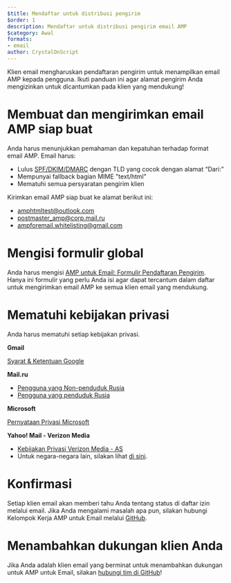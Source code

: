 ```yaml
---
$title: Mendaftar untuk distribusi pengirim
$order: 1
description: Mendaftar untuk distribusi pengirim email AMP
$category: Awal
formats:
- email
author: CrystalOnScript
---
```


Klien email mengharuskan pendaftaran pengirim untuk menampilkan email AMP kepada pengguna. Ikuti panduan ini agar alamat pengirim Anda mengizinkan untuk dicantumkan pada klien yang mendukung!

# Membuat dan mengirimkan email AMP siap buat

Anda harus menunjukkan pemahaman dan kepatuhan terhadap format email AMP. Email harus:

- Lulus [SPF/DKIM/DMARC](https://support.google.com/a/answer/33786?hl=en) dengan TLD yang cocok dengan alamat “Dari:”
- Mempunyai fallback bagian MIME "text/html"
- Mematuhi semua persyaratan pengirim klien

Kirimkan email AMP siap buat ke alamat berikut ini:

- amphtmltest@outlook.com
- postmaster_amp@corp.mail.ru
- ampforemail.whitelisting@gmail.com

# Mengisi formulir global

Anda harus mengisi [AMP untuk Email: Formulir Pendaftaran Pengirim](https://docs.google.com/forms/d/e/1FAIpQLSdso95e7UDLk_R-bnpzsAmuUMDQEMUgTErcfGGItBDkghHU2A/viewform?gxids=7628). Hanya ini formulir yang perlu Anda isi agar dapat tercantum dalam daftar untuk mengirimkan email AMP ke semua klien email yang mendukung.

# Mematuhi kebijakan privasi

Anda harus mematuhi setiap kebijakan privasi.

**Gmail**

[Syarat & Ketentuan Google](https://policies.google.com/privacy)

**Mail.ru**

- [Pengguna yang Non-penduduk Rusia](https://help.mail.ru/engmail-help/privacy)
- [Pengguna yang penduduk Rusia](https://agent.mail.ru/legal/privacypolicy/en)

**Microsoft**

[Pernyataan Privasi Microsoft](https://privacy.microsoft.com/en-us/privacystatement)

**Yahoo! Mail - Verizon Media**

- [Kebijakan Privasi Verizon Media - AS](https://www.verizonmedia.com/policies/us/en/verizonmedia/privacy/index.html)
- Untuk negara-negara lain, silakan lihat [di sini](https://www.verizonmedia.com/policies/).

# Konfirmasi

Setiap klien email akan memberi tahu Anda tentang status di daftar izin melalui email. Jika Anda mengalami masalah apa pun, silakan hubungi Kelompok Kerja AMP untuk Email melalui [GitHub](https://github.com/ampproject/wg-amp4email).

# Menambahkan dukungan klien Anda

Jika Anda adalah klien email yang berminat untuk menambahkan dukungan untuk AMP untuk Email, silakan [hubungi tim di GitHub](https://github.com/ampproject/wg-amp4email/)!
